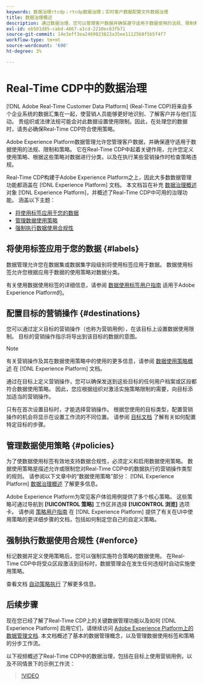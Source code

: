 ```yaml
---
keywords: 数据治理rtcdp；rtcdp数据治理；实时客户数据配置文件数据治理
title: 数据治理概述
description: 通过数据治理，您可以管理客户数据并确保遵守适用于数据使用的法规、限制和策略。
exl-id: eb501d85-cabd-4667-a1cd-2210ec83fb71
source-git-commit: 14e3eff3ea2469023823a35ee1112568f5b5f4f7
workflow-type: tm+mt
source-wordcount: '690'
ht-degree: 3%

---
```


# Real-Time CDP中的数据治理

[!DNL Adobe Real-Time Customer Data Platform] (Real-Time CDP)将来自多个企业系统的数据汇集在一起，使营销人员能够更好地识别、了解客户并与他们互动。 贵组织或法律法规可能会对此数据设置使用限制。因此，在处理您的数据时，请务必确保Real-Time CDP符合使用策略。

Adobe Experience Platform数据管理允许您管理客户数据，并确保遵守适用于数据使用的法规、限制和策略。 它在Real-Time CDP中起着关键作用，允许您定义使用策略、根据这些策略对数据进行分类，以及在执行某些营销操作时检查策略违规。

Real-Time CDP构建于Adobe Experience Platform之上，因此大多数数据管理功能都涵盖在 [!DNL Experience Platform] 文档。 本文档旨在补充 [数据治理概述](../../data-governance/home.md) 对象 [!DNL Experience Platform]，并概述了Real-Time CDP中可用的治理功能。 涵盖以下主题：

* [将使用标签应用于您的数据](#labels)
* [管理数据使用策略](#policies)
* [强制执行数据使用合规性](#enforce)

## 将使用标签应用于您的数据 {#labels}

数据管理允许您在数据集或数据集字段级别将使用标签应用于数据。 数据使用标签允许您根据应用于数据的使用策略对数据分类。

有关使用数据使用标签的详细信息，请参阅 [数据使用标签用户指南](../../data-governance/labels/overview.md) 适用于Adobe Experience Platform的。

## 配置目标的营销操作 {#destinations}

您可以通过定义目标的营销操作（也称为营销用例），在该目标上设置数据使用限制。 目标的营销操作指示将导出到该目标的数据的意图。

>[!NOTE]
>
>有关营销操作及其在数据使用策略中的使用的更多信息，请参阅 [数据使用策略概述](../../data-governance/policies/overview.md) 在 [!DNL Experience Platform] 文档。

通过在目标上定义营销操作，您可以确保发送到这些目标的任何用户档案或区段都符合数据使用策略。 因此，您应根据组织对激活实施策略限制的需要，向目标添加适当的营销操作。

只有在首次设置目标时，才能选择营销操作。 根据您使用的目标类型，配置营销操作的机会将显示在设置工作流的不同位置。 请参阅 [目标文档](../destinations/overview.md) 了解有关如何配置特定目标的步骤。

## 管理数据使用策略 {#policies}

为了使数据使用标签有效地支持数据合规性，必须定义和启用数据使用策略。 数据使用策略是描述允许或限制您对Real-Time CDP中的数据执行的营销操作类型的规则。 请参阅以下文章中的“数据使用策略”部分： [!DNL Experience Platform] [数据治理概述](../../data-governance/home.md) 了解更多信息。

Adobe Experience Platform为常见客户体验用例提供了多个核心策略。 这些策略可通过导航到 **[!UICONTROL 策略]** 工作区并选择 **[!UICONTROL 浏览]** 选项卡。 请参阅 [策略用户指南](../../data-governance/policies/user-guide.md) 在 [!DNL Experience Platform] 提供了有关在UI中使用策略的更详细步骤的文档，包括如何制定您自己的自定义策略。

## 强制执行数据使用合规性 {#enforce}

标记数据并定义使用策略后，您可以强制实施符合策略的数据使用。 在Real-Time CDP中将受众区段激活到目标时，数据管理会在发生任何违规时自动实施使用策略。

查看文档 [自动策略执行](../../data-governance/enforcement/auto-enforcement.md) 了解更多信息。

## 后续步骤

现在您已经了解了Real-Time CDP上的关键数据管理功能以及如何 [!DNL Experience Platform] 启用它们，请继续访问 [Adobe Experience Platform上的数据管理文档](../../data-governance/home.md). 本文档概述了基本的数据管理概念，以及管理数据使用标签和策略的分步工作流。

以下视频概述了Real-Time CDP中的数据治理，包括在目标上使用营销用例，以及不同情景下的示例工作流：

>[!VIDEO](https://video.tv.adobe.com/v/33631?quality=12&learn=on)
